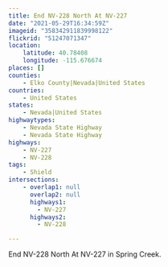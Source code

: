 ```yaml
---
title: End NV-228 North At NV-227
date: "2021-05-29T16:34:59Z"
imageid: "358342911839998122"
flickrid: "51247071347"
location:
    latitude: 40.78408
    longitude: -115.676674
places: []
counties:
    - Elko County|Nevada|United States
countries:
    - United States
states:
    - Nevada|United States
highwaytypes:
    - Nevada State Highway
    - Nevada State Highway
highways:
    - NV-227
    - NV-228
tags:
    - Shield
intersections:
    - overlap1: null
      overlap2: null
      highways1:
        - NV-227
      highways2:
        - NV-228

---
```

End NV-228 North At NV-227 in Spring Creek.